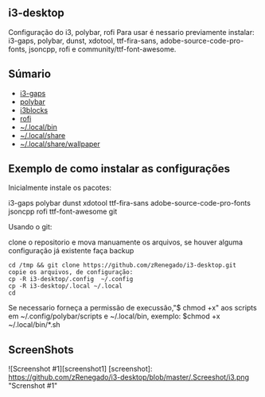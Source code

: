 ## i3-desktop
  Configuração do i3, polybar, rofi Para usar é nessario previamente instalar: i3-gaps, polybar, dunst, xdotool, ttf-fira-sans, adobe-source-code-pro-fonts, jsoncpp, rofi e community/ttf-font-awesome.
## Súmario
- [i3-gaps](https://github.com/zRenegado/i3-desktop/blob/master/.config/i3/config)
- [polybar](https://github.com/zRenegado/i3-desktop/blob/master/.config/polybar/config)
- [i3blocks](https://github.com)
- [rofi](https://github.com/zRenegado/i3-desktop/blob/master/.config/rofi/config.rasi)
- [~/.local/bin](https://github.com/zRenegado/i3-desktop/tree/master/.local/bin)
- [~/.local/share](https://github.com/zRenegado/i3-desktop/tree/master/.local/share)
- [~/.local/share/wallpaper](https://github.com/zRenegado/i3-desktop/tree/master/.local/share/wallpaper)

## Exemplo de como instalar as configurações

Inicialmente instale os pacotes:

i3-gaps polybar dunst xdotool ttf-fira-sans adobe-source-code-pro-fonts 
jsoncpp rofi ttf-font-awesome git

Usando o git:

clone o repositorio e mova manuamente os arquivos, se houver alguma 
configuração já existente faça backup

	cd /tmp && git clone https://github.com/zRenegado/i3-desktop.git
	copie os arquivos, de configuração:
	cp -R i3-desktop/.config  ~/.config
	cp -R i3-desktop/.local ~/.local
	cd

Se necessario forneça a permissão de execussão,"$ chmod +x" aos scripts em 
~/.config/polybar/scripts e ~/.local/bin, exemplo:
$chmod +x ~/.local/bin/*.sh 

## ScreenShots
![Screenshot #1][screenshot1]
[screenshot]: 
https://github.com/zRenegado/i3-desktop/blob/master/.Screeshot/i3.png "Screnshot #1"
